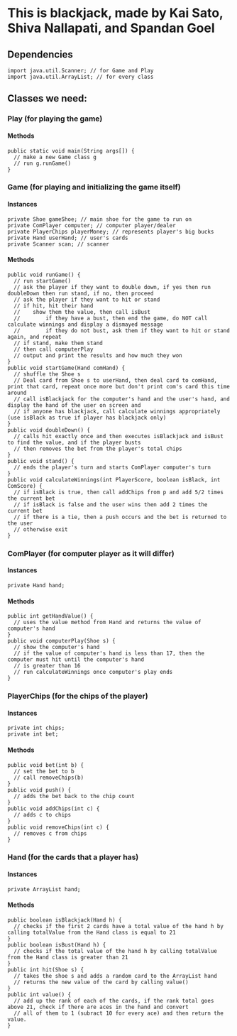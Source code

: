 # This is blackjack, made by Kai Sato, Shiva Nallapati, and Spandan Goel
## Dependencies
```
import java.util.Scanner; // for Game and Play
import java.util.ArrayList; // for every class
```
## Classes we need:
### Play (for playing the game)
#### Methods
```
public static void main(String args[]) {
  // make a new Game class g
  // run g.runGame()
}
```
### Game (for playing and initializing the game itself)
#### Instances
```
private Shoe gameShoe; // main shoe for the game to run on
private ComPlayer computer; // computer player/dealer
private PlayerChips playerMoney; // represents player's big bucks
private Hand userHand; // user's cards
private Scanner scan; // scanner
```
#### Methods
```
public void runGame() {
  // run startGame()
  // ask the player if they want to double down, if yes then run doubleDown then run stand, if no, then proceed
  // ask the player if they want to hit or stand
  // if hit, hit their hand
  //    show them the value, then call isBust
  //        if they have a bust, then end the game, do NOT call calculate winnings and display a dismayed message
  //        if they do not bust, ask them if they want to hit or stand again, and repeat
  // if stand, make them stand
  // then call computerPlay
  // output and print the results and how much they won
}
public void startGame(Hand comHand) {
  // shuffle the Shoe s
  // Deal card from Shoe s to userHand, then deal card to comHand, print that card, repeat once more but don't print com's card this time around
  // call isBlackjack for the computer's hand and the user's hand, and display the hand of the user on screen and 
  // if anyone has blackjack, call calculate winnings appropriately (use isBlack as true if player has blackjack only)
}
public void doubleDown() {
  // calls hit exactly once and then executes isBlackjack and isBust to find the value, and if the player busts
  // then removes the bet from the player's total chips
}
public void stand() {
  // ends the player's turn and starts ComPlayer computer's turn
}
public void calculateWinnings(int PlayerScore, boolean isBlack, int ComScore) {
  // if isBlack is true, then call addChips from p and add 5/2 times the current bet
  // if isBlack is false and the user wins then add 2 times the current bet
  // if there is a tie, then a push occurs and the bet is returned to the user
  // otherwise exit
}
```
### ComPlayer (for computer player as it will differ)
#### Instances
```
private Hand hand;
```
#### Methods
```
public int getHandValue() {
  // uses the value method from Hand and returns the value of computer's hand
}
public void computerPlay(Shoe s) {
  // show the computer's hand
  // if the value of computer's hand is less than 17, then the computer must hit until the computer's hand 
  // is greater than 16
  // run calculateWinnings once computer's play ends
}
```                 
### PlayerChips (for the chips of the player)
#### Instances
```
private int chips;
private int bet;
```
#### Methods
```
public void bet(int b) {
  // set the bet to b
  // call removeChips(b)
}
public void push() {
  // adds the bet back to the chip count
}
public void addChips(int c) {
  // adds c to chips
}
public void removeChips(int c) {
  // removes c from chips
}
```
### Hand (for the cards that a player has)
#### Instances
```
private ArrayList hand;
```
#### Methods
```
public boolean isBlackjack(Hand h) {
  // checks if the first 2 cards have a total value of the hand h by calling totalValue from the Hand class is equal to 21
}
public boolean isBust(Hand h) {
  // checks if the total value of the hand h by calling totalValue from the Hand class is greater than 21
}
public int hit(Shoe s) {
  // takes the shoe s and adds a random card to the ArrayList hand
  // returns the new value of the card by calling value()
}
public int value() {
  // add up the rank of each of the cards, if the rank total goes above 21, check if there are aces in the hand and convert 
  // all of them to 1 (subract 10 for every ace) and then return the value.
}
```

                    
                   
                    
